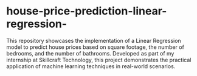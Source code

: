 # house-price-prediction-linear-regression-
This repository showcases the implementation of a Linear Regression model to predict house prices based on square footage, the number of bedrooms, and the number of bathrooms. Developed as part of my internship at Skillcraft Technology, this project demonstrates the practical application of machine learning techniques in real-world scenarios.
